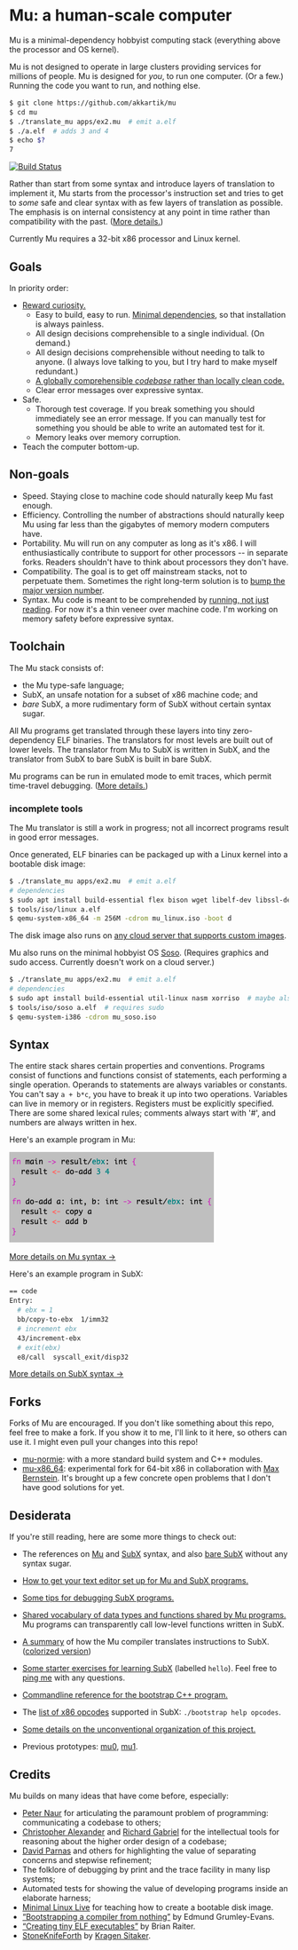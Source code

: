 # Mu: a human-scale computer

Mu is a minimal-dependency hobbyist computing stack (everything above the
processor and OS kernel).

Mu is not designed to operate in large clusters providing services for
millions of people. Mu is designed for _you_, to run one computer. (Or a few.)
Running the code you want to run, and nothing else.

```sh
$ git clone https://github.com/akkartik/mu
$ cd mu
$ ./translate_mu apps/ex2.mu  # emit a.elf
$ ./a.elf  # adds 3 and 4
$ echo $?
7
```

[![Build Status](https://api.travis-ci.org/akkartik/mu.svg?branch=master)](https://travis-ci.org/akkartik/mu)

Rather than start from some syntax and introduce layers of translation to
implement it, Mu starts from the processor's instruction set and tries to get
to _some_ safe and clear syntax with as few layers of translation as possible.
The emphasis is on internal consistency at any point in time rather than
compatibility with the past. ([More details.](http://akkartik.name/akkartik-convivial-20200607.pdf))

Currently Mu requires a 32-bit x86 processor and Linux kernel.

## Goals

In priority order:

- [Reward curiosity.](http://akkartik.name/about)
  - Easy to build, easy to run. [Minimal dependencies](https://news.ycombinator.com/item?id=16882140#16882555),
    so that installation is always painless.
  - All design decisions comprehensible to a single individual. (On demand.)
  - All design decisions comprehensible without needing to talk to anyone.
    (I always love talking to you, but I try hard to make myself redundant.)
  - [A globally comprehensible _codebase_ rather than locally clean code.](http://akkartik.name/post/readable-bad)
  - Clear error messages over expressive syntax.
- Safe.
  - Thorough test coverage. If you break something you should immediately see
    an error message. If you can manually test for something you should be
    able to write an automated test for it.
  - Memory leaks over memory corruption.
- Teach the computer bottom-up.

## Non-goals

- Speed. Staying close to machine code should naturally keep Mu fast enough.
- Efficiency. Controlling the number of abstractions should naturally keep Mu
  using far less than the gigabytes of memory modern computers have.
- Portability. Mu will run on any computer as long as it's x86. I will
  enthusiastically contribute to support for other processors -- in separate
  forks. Readers shouldn't have to think about processors they don't have.
- Compatibility. The goal is to get off mainstream stacks, not to perpetuate
  them. Sometimes the right long-term solution is to [bump the major version number](http://akkartik.name/post/versioning).
- Syntax. Mu code is meant to be comprehended by [running, not just reading](http://akkartik.name/post/comprehension).
  For now it's a thin veneer over machine code. I'm working on memory safety
  before expressive syntax.

## Toolchain

The Mu stack consists of:
- the Mu type-safe language;
- SubX, an unsafe notation for a subset of x86 machine code; and
- _bare_ SubX, a more rudimentary form of SubX without certain syntax sugar.

All Mu programs get translated through these layers into tiny zero-dependency
ELF binaries. The translators for most levels are built out of lower levels.
The translator from Mu to SubX is written in SubX, and the translator from
SubX to bare SubX is built in bare SubX.

Mu programs can be run in emulated mode to emit traces, which permit time-travel
debugging. ([More details.](subx_debugging.md))

### incomplete tools

The Mu translator is still a work in progress; not all incorrect programs
result in good error messages.

Once generated, ELF binaries can be packaged up with a Linux kernel into a
bootable disk image:

```sh
$ ./translate_mu apps/ex2.mu  # emit a.elf
# dependencies
$ sudo apt install build-essential flex bison wget libelf-dev libssl-dev xorriso
$ tools/iso/linux a.elf
$ qemu-system-x86_64 -m 256M -cdrom mu_linux.iso -boot d
```

The disk image also runs on [any cloud server that supports custom images](http://akkartik.name/post/iso-on-linode).

Mu also runs on the minimal hobbyist OS [Soso](https://github.com/ozkl/soso).
(Requires graphics and sudo access. Currently doesn't work on a cloud server.)

```sh
$ ./translate_mu apps/ex2.mu  # emit a.elf
# dependencies
$ sudo apt install build-essential util-linux nasm xorriso  # maybe also dosfstools and mtools
$ tools/iso/soso a.elf  # requires sudo
$ qemu-system-i386 -cdrom mu_soso.iso
```

## Syntax

The entire stack shares certain properties and conventions. Programs consist
of functions and functions consist of statements, each performing a single
operation. Operands to statements are always variables or constants. You can't
say `a + b*c`, you have to break it up into two operations. Variables can live
in memory or in registers. Registers must be explicitly specified. There are
some shared lexical rules; comments always start with '#', and numbers are
always written in hex.

Here's an example program in Mu:

<img alt='ex2.mu' src='html/ex2.mu.png'>

[More details on Mu syntax &rarr;](mu.md)

Here's an example program in SubX:

```sh
== code
Entry:
  # ebx = 1
  bb/copy-to-ebx  1/imm32
  # increment ebx
  43/increment-ebx
  # exit(ebx)
  e8/call  syscall_exit/disp32
```

[More details on SubX syntax &rarr;](subx.md)

## Forks

Forks of Mu are encouraged. If you don't like something about this repo, feel
free to make a fork. If you show it to me, I'll link to it here, so others can
use it. I might even pull your changes into this repo!

- [mu-normie](https://git.sr.ht/~akkartik/mu-normie): with a more standard
  build system and C++ modules.
- [mu-x86\_64](https://git.sr.ht/~akkartik/mu-x86_64): experimental fork for
  64-bit x86 in collaboration with [Max Bernstein](https://bernsteinbear.com).
  It's brought up a few concrete open problems that I don't have good solutions
  for yet.

## Desiderata

If you're still reading, here are some more things to check out:

- The references on [Mu](mu.md) and [SubX](subx.md) syntax, and also [bare
  SubX](subx_bare.md) without any syntax sugar.

- [How to get your text editor set up for Mu and SubX programs.](editor.md)

- [Some tips for debugging SubX programs.](subx_debugging.md)

- [Shared vocabulary of data types and functions shared by Mu programs.](vocabulary.md)
  Mu programs can transparently call low-level functions written in SubX.

- [A summary](mu_instructions) of how the Mu compiler translates instructions
  to SubX. ([colorized version](http://akkartik.github.io/mu/html/mu_instructions.html))

- [Some starter exercises for learning SubX](https://github.com/akkartik/mu/pulls)
  (labelled `hello`). Feel free to [ping me](mailto:ak@akkartik.com) with any questions.

- [Commandline reference for the bootstrap C++ program.](bootstrap.md)

- The [list of x86 opcodes](subx_opcodes) supported in SubX: `./bootstrap
  help opcodes`.

- [Some details on the unconventional organization of this project.](http://akkartik.name/post/four-repos)

- Previous prototypes: [mu0](https://github.com/akkartik/mu0), [mu1](https://github.com/akkartik/mu1).

## Credits

Mu builds on many ideas that have come before, especially:

- [Peter Naur](http://akkartik.name/naur.pdf) for articulating the paramount
  problem of programming: communicating a codebase to others;
- [Christopher Alexander](http://www.amazon.com/Notes-Synthesis-Form-Harvard-Paperbacks/dp/0674627512)
  and [Richard Gabriel](https://www.dreamsongs.com/Files/PatternsOfSoftware.pdf) for
  the intellectual tools for reasoning about the higher order design of a
  codebase;
- [David Parnas](http://www.cs.umd.edu/class/spring2003/cmsc838p/Design/criteria.pdf)
  and others for highlighting the value of separating concerns and stepwise
  refinement;
- The folklore of debugging by print and the trace facility in many lisp
  systems;
- Automated tests for showing the value of developing programs inside an
  elaborate harness;
- [Minimal Linux Live](http://minimal.linux-bg.org) for teaching how to create
  a bootable disk image.
- [&ldquo;Bootstrapping a compiler from nothing&rdquo;](http://web.archive.org/web/20061108010907/http://www.rano.org/bcompiler.html) by Edmund Grumley-Evans.
- [&ldquo;Creating tiny ELF executables&rdquo;](https://www.muppetlabs.com/~breadbox/software/tiny/teensy.html) by Brian Raiter.
- [StoneKnifeForth](https://github.com/kragen/stoneknifeforth) by [Kragen Sitaker](http://canonical.org/~kragen).
